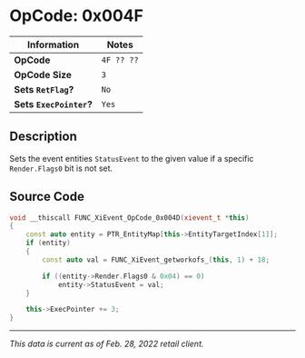 # OpCode: 0x004F

| Information               | Notes |
|---                        |---    |
| **OpCode**                | `4F ?? ??` |
| **OpCode Size**           | `3`   |
| **Sets `RetFlag`?**       | `No`  |
| **Sets `ExecPointer`?**   | `Yes` |

## Description

Sets the event entities `StatusEvent` to the given value if a specific `Render.Flags0` bit is not set.

## Source Code

```cpp
void __thiscall FUNC_XiEvent_OpCode_0x004D(xievent_t *this)
{
    const auto entity = PTR_EntityMap[this->EntityTargetIndex[1]];
    if (entity)
    {
        const auto val = FUNC_XiEvent_getworkofs_(this, 1) + 18;

        if ((entity->Render.Flags0 & 0x04) == 0)
            entity->StatusEvent = val;
    }

    this->ExecPointer += 3;
}
```

---

_This data is current as of Feb. 28, 2022 retail client._